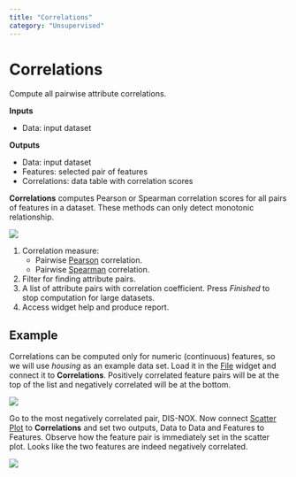 ```yaml
---
title: "Correlations"
category: "Unsupervised"
---
```

Correlations
============

Compute all pairwise attribute correlations.

**Inputs**

- Data: input dataset

**Outputs**

- Data: input dataset
- Features: selected pair of features
- Correlations: data table with correlation scores

**Correlations** computes Pearson or Spearman correlation scores for all pairs of features in a dataset. These methods can only detect monotonic relationship.

![](../images/Correlations-stamped.png)

1. Correlation measure:
   - Pairwise [Pearson](https://en.wikipedia.org/wiki/Pearson_correlation_coefficient) correlation.
   - Pairwise [Spearman](https://en.wikipedia.org/wiki/Spearman%27s_rank_correlation_coefficient) correlation.
2. Filter for finding attribute pairs.
3. A list of attribute pairs with correlation coefficient. Press *Finished* to stop computation for large datasets.
4. Access widget help and produce report.

Example
-------

Correlations can be computed only for numeric (continuous) features, so we will use *housing* as an example data set. Load it in the [File](../file/) widget and connect it to **Correlations**. Positively correlated feature pairs will be at the top of the list and negatively correlated will be at the bottom.

![](../images/Correlations-links.png)

Go to the most negatively correlated pair, DIS-NOX. Now connect [Scatter Plot](../../visualize/scatterplot/) to **Correlations** and set two outputs, Data to Data and Features to Features. Observe how the feature pair is immediately set in the scatter plot. Looks like the two features are indeed negatively correlated.

![](../images/Correlations-Example.png)

